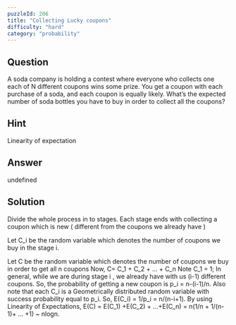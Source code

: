 ```yaml
---
puzzleId: 206
title: "Collecting Lucky coupons"
difficulty: "hard"
category: "probability"
---
```


## Question
A soda company is holding a contest where everyone who collects one each of N different coupons wins some prize. You get a coupon with each purchase of a soda, and each coupon is equally likely. What’s the expected number of soda bottles you have to buy in order to collect all the coupons?

## Hint
Linearity of expectation

## Answer
undefined

## Solution
Divide the whole process in to stages. Each stage ends with collecting a coupon which is new ( different from the coupons we already have )

Let C_i be the random variable which denotes the number of coupons we buy in the stage i.

Let C be the random variable which denotes the number of coupons we buy in order to get all n coupons
Now,
C= C_1 + C_2 + ... + C_n
Note C_1 = 1;
In general, while we are during stage i , we already have with us (i-1) different coupons. So, the probability of getting a new coupon is p_i = n-(i-1)/n. Also note that each C_i is a Geometrically distributed random variable with success probability equal to p_i. So, E(C_i) = 1/p_i = n/(n-i+1).
By using Linearity of Expectations,
E(C) = E(C_1) +E(C_2) + ...+E(C_n)
= n(1/n + 1/(n-1)+ ... +1)
~ nlogn.
